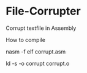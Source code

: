 # File-Corrupter
Corrupt textfile in Assembly

How to compile 

nasm -f elf corrupt.asm

ld -s -o corrupt corrupt.o
